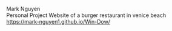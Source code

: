 Mark Nguyen
<br/>Personal Project Website of a burger restaurant in venice beach
<br/>https://mark-nguyen1.github.io/Win-Dow/
